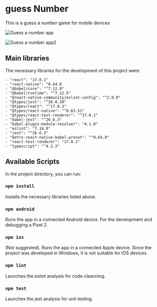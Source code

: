 # guess Number

This is a guess a number game for mobile devices

![Guess a number app](https://user-images.githubusercontent.com/59004502/114110560-6bc08a80-989d-11eb-8012-9b5d9d93e7d0.png)


![Guess a number app2](https://user-images.githubusercontent.com/59004502/114110568-6ebb7b00-989d-11eb-81d5-2f6cd3e17f56.png)


## Main libraries

The necessary libraries for the development of this project were:
 
    - "react": "17.0.1"
    - "react-native": "0.64.0
    - "@babel/core": "^7.12.9"
    - "@babel/runtime": "^7.12.5"
    - "@react-native-community/eslint-config": "^2.0.0"
    - "@types/jest": "^26.0.20"
    - "@types/react": "^17.0.3"
    - "@types/react-native": "^0.63.51"
    - "@types/react-test-renderer": "^17.0.1"
    - "babel-jest": "^26.6.3"
    - "babel-plugin-module-resolver": "4.1.0"
    - "eslint": "7.14.0"
    - "jest": "^26.6.3"
    - "metro-react-native-babel-preset": "^0.64.0"
    - "react-test-renderer": "17.0.1"
    - "typescript": "^4.2.3"

## Available Scripts

In the project directory, you can run:

### `npm install`

Installs the necessary libraries listed above.

### `npm android`

Runs the app in a connected Android device.
For the development and debugging a Pixel 2. 

### `npm ios`

(Not suggested). Runs the app in a connected Apple device.
Since the project was developed in Windows, it is not suitable for IOS devices.

### `npm lint`

Launches the eslint analysis for code cleanning.

### `npm test`

Launches the jest analysis for unit testing.


